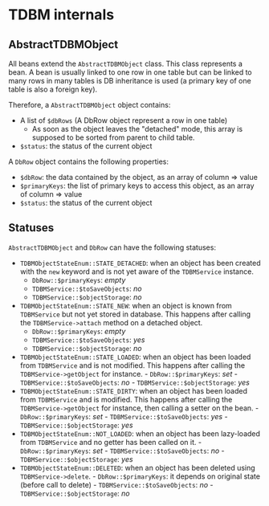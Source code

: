 TDBM internals
==============

AbstractTDBMObject
------------------

All beans extend the `AbstractTDBMObject` class.
This class represents a bean. A bean is usually linked to one row in one table but can be linked to many rows in many
tables is DB inheritance is used (a primary key of one table is also a foreign key).

Therefore, a `AbstractTDBMObject` object contains:
 
- A list of `$dbRows` (A DbRow object represent a row in one table)
    - As soon as the object leaves the "detached" mode, this array is supposed to be sorted from parent to child table.
- `$status`: the status of the current object

A `DbRow` object contains the following properties:

- `$dbRow`: the data contained by the object, as an array of column => value
- `$primaryKeys`: the list of primary keys to access this object, as an array of column => value
- `$status`: the status of the current object

Statuses
--------

`AbstractTDBMObject` and `DbRow` can have the following statuses:

- `TDBMObjectStateEnum::STATE_DETACHED`: when an object has been created with the `new` keyword and is not yet
  aware of the `TDBMService` instance.
    - `DbRow::$primaryKeys`: *empty*
    - `TDBMService::$toSaveObjects`: *no*
    - `TDBMService::$objectStorage`: *no*
- `TDBMObjectStateEnum::STATE_NEW`: when an object is known from `TDBMService` but not yet stored in database.
  This happens after calling the `TDBMService->attach` method on a detached object.
    - `DbRow::$primaryKeys`: *empty*
    - `TDBMService::$toSaveObjects`: *yes*
    - `TDBMService::$objectStorage`: *no*
- `TDBMObjectStateEnum::STATE_LOADED`: when an object has been loaded from `TDBMService` and is not modified.
  This happens after calling the `TDBMService->getObject` for instance.
      - `DbRow::$primaryKeys`: *set*
      - `TDBMService::$toSaveObjects`: *no*
      - `TDBMService::$objectStorage`: *yes*
- `TDBMObjectStateEnum::STATE_DIRTY`: when an object has been loaded from `TDBMService` and is modified.
  This happens after calling the `TDBMService->getObject` for instance, then calling a setter on the bean.
      - `DbRow::$primaryKeys`: *set*
      - `TDBMService::$toSaveObjects`: *yes*
      - `TDBMService::$objectStorage`: *yes*
- `TDBMObjectStateEnum::NOT_LOADED`: when an object has been lazy-loaded from `TDBMService` and no getter has been
  called on it.
      - `DbRow::$primaryKeys`: *set*
      - `TDBMService::$toSaveObjects`: *no*
      - `TDBMService::$objectStorage`: *yes*
- `TDBMObjectStateEnum::DELETED`: when an object has been deleted using `TDBMService->delete`.
      - `DbRow::$primaryKeys`: it depends on original state (before call to delete)
      - `TDBMService::$toSaveObjects`: *no*
      - `TDBMService::$objectStorage`: *no*
